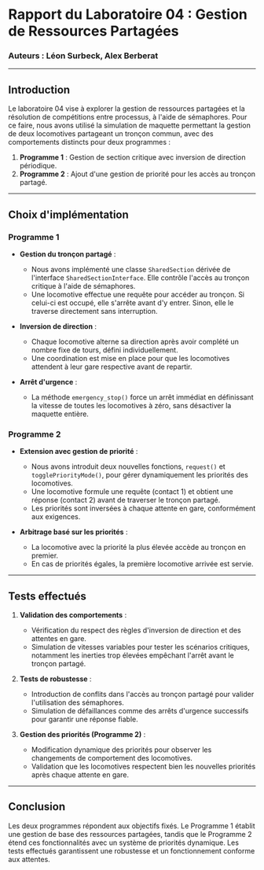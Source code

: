 # Rapport du Laboratoire 04 : Gestion de Ressources Partagées

### Auteurs : Léon Surbeck, Alex Berberat

---

## Introduction

Le laboratoire 04 vise à explorer la gestion de ressources partagées et la résolution de compétitions entre processus, à l'aide de sémaphores. Pour ce faire, nous avons utilisé la simulation de maquette permettant la gestion de deux locomotives partageant un tronçon commun, avec des comportements distincts pour deux programmes :

1. **Programme 1** : Gestion de section critique avec inversion de direction périodique.
2. **Programme 2** : Ajout d'une gestion de priorité pour les accès au tronçon partagé.

---

## Choix d'implémentation

### Programme 1

- **Gestion du tronçon partagé** : 
  - Nous avons implémenté une classe `SharedSection` dérivée de l'interface `SharedSectionInterface`. Elle contrôle l'accès au tronçon critique à l'aide de sémaphores.
  - Une locomotive effectue une requête pour accéder au tronçon. Si celui-ci est occupé, elle s'arrête avant d'y entrer. Sinon, elle le traverse directement sans interruption.

- **Inversion de direction** : 
  - Chaque locomotive alterne sa direction après avoir complété un nombre fixe de tours, défini individuellement.
  - Une coordination est mise en place pour que les locomotives attendent à leur gare respective avant de repartir.

- **Arrêt d'urgence** : 
  - La méthode `emergency_stop()` force un arrêt immédiat en définissant la vitesse de toutes les locomotives à zéro, sans désactiver la maquette entière.

### Programme 2

- **Extension avec gestion de priorité** :
  - Nous avons introduit deux nouvelles fonctions, `request()` et `togglePriorityMode()`, pour gérer dynamiquement les priorités des locomotives.
  - Une locomotive formule une requête (contact 1) et obtient une réponse (contact 2) avant de traverser le tronçon partagé.
  - Les priorités sont inversées à chaque attente en gare, conformément aux exigences.

- **Arbitrage basé sur les priorités** :
  - La locomotive avec la priorité la plus élevée accède au tronçon en premier.
  - En cas de priorités égales, la première locomotive arrivée est servie.

---

## Tests effectués

1. **Validation des comportements** :
   - Vérification du respect des règles d'inversion de direction et des attentes en gare.
   - Simulation de vitesses variables pour tester les scénarios critiques, notamment les inerties trop élevées empêchant l'arrêt avant le tronçon partagé.

2. **Tests de robustesse** :
   - Introduction de conflits dans l'accès au tronçon partagé pour valider l'utilisation des sémaphores.
   - Simulation de défaillances comme des arrêts d'urgence successifs pour garantir une réponse fiable.

3. **Gestion des priorités (Programme 2)** :
   - Modification dynamique des priorités pour observer les changements de comportement des locomotives.
   - Validation que les locomotives respectent bien les nouvelles priorités après chaque attente en gare.

---

## Conclusion

Les deux programmes répondent aux objectifs fixés. Le Programme 1 établit une gestion de base des ressources partagées, tandis que le Programme 2 étend ces fonctionnalités avec un système de priorités dynamique. Les tests effectués garantissent une robustesse et un fonctionnement conforme aux attentes.
